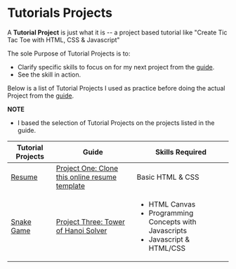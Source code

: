 # Tutorials Projects


A **Tutorial Project** is just what it is -- a project based tutorial like "Create Tic Tac Toe with HTML, CSS & Javascript"

The sole Purpose of Tutorial Projects is to:
* Clarify specific skills to focus on for my next project from the [guide](https://github.com/P1xt/p1xt-guides/blob/master/cs-wd.md).
* See the skill in action. 

Below is a list of Tutorial Projects I used as practice before doing the actual Project from the [guide](https://github.com/P1xt/p1xt-guides/blob/master/cs-wd.md).

**NOTE** 
* I based the selection of Tutorial Projects on the projects listed in the guide.


| Tutorial Projects  | Guide | Skills Required |
| --- | --- | --- |
| [Resume](https://www.youtube.com/watch?v=jJuHQNULXGs&list=PLsIkqR8inizt8SpD6utVTPhy8gFQzQNug) | [Project One: Clone this online resume template](https://creativemarket.com/ikonome/686585-Material-Resume-Blue/screenshots/#screenshot3) | Basic HTML & CSS |
| [Snake Game](https://www.youtube.com/watch?v=XccOs0tWngg&index=18&list=PLDmvslp_VR0wkiclky6vj6SSDx-N2QE9z) | [Project Three: Tower of Hanoi Solver]() |<ul><li> HTML Canvas</li><li>Programming Concepts with Javascripts</li><li>Javascript & HTML/CSS</li> |



